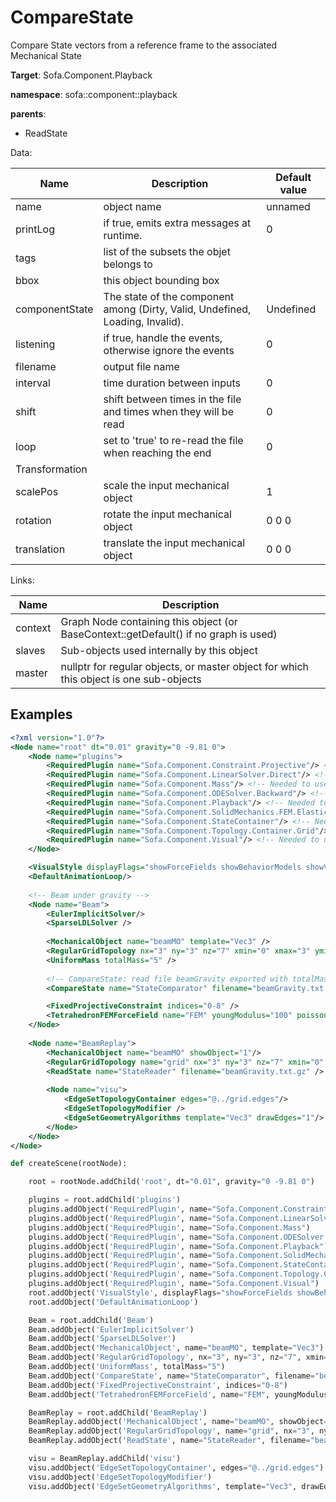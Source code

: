 # CompareState

Compare State vectors from a reference frame to the associated Mechanical State


__Target__: Sofa.Component.Playback

__namespace__: sofa::component::playback

__parents__: 
- ReadState

Data: 

<table>
<thead>
    <tr>
        <th>Name</th>
        <th>Description</th>
        <th>Default value</th>
    </tr>
</thead>
<tbody>
	<tr>
		<td>name</td>
		<td>
object name
</td>
		<td>unnamed</td>
	</tr>
	<tr>
		<td>printLog</td>
		<td>
if true, emits extra messages at runtime.
</td>
		<td>0</td>
	</tr>
	<tr>
		<td>tags</td>
		<td>
list of the subsets the objet belongs to
</td>
		<td></td>
	</tr>
	<tr>
		<td>bbox</td>
		<td>
this object bounding box
</td>
		<td></td>
	</tr>
	<tr>
		<td>componentState</td>
		<td>
The state of the component among (Dirty, Valid, Undefined, Loading, Invalid).
</td>
		<td>Undefined</td>
	</tr>
	<tr>
		<td>listening</td>
		<td>
if true, handle the events, otherwise ignore the events
</td>
		<td>0</td>
	</tr>
	<tr>
		<td>filename</td>
		<td>
output file name
</td>
		<td></td>
	</tr>
	<tr>
		<td>interval</td>
		<td>
time duration between inputs
</td>
		<td>0</td>
	</tr>
	<tr>
		<td>shift</td>
		<td>
shift between times in the file and times when they will be read
</td>
		<td>0</td>
	</tr>
	<tr>
		<td>loop</td>
		<td>
set to 'true' to re-read the file when reaching the end
</td>
		<td>0</td>
	</tr>
	<tr>
		<td colspan="3">Transformation</td>
	</tr>
	<tr>
		<td>scalePos</td>
		<td>
scale the input mechanical object
</td>
		<td>1</td>
	</tr>
	<tr>
		<td>rotation</td>
		<td>
rotate the input mechanical object
</td>
		<td>0 0 0</td>
	</tr>
	<tr>
		<td>translation</td>
		<td>
translate the input mechanical object
</td>
		<td>0 0 0</td>
	</tr>

</tbody>
</table>

Links: 

| Name | Description |
| ---- | ----------- |
|context|Graph Node containing this object (or BaseContext::getDefault() if no graph is used)|
|slaves|Sub-objects used internally by this object|
|master|nullptr for regular objects, or master object for which this object is one sub-objects|



## Examples

```xml
<?xml version="1.0"?>
<Node name="root" dt="0.01" gravity="0 -9.81 0">
    <Node name="plugins">
        <RequiredPlugin name="Sofa.Component.Constraint.Projective"/> <!-- Needed to use components [FixedProjectiveConstraint] -->
        <RequiredPlugin name="Sofa.Component.LinearSolver.Direct"/> <!-- Needed to use components [SparseLDLSolver] -->
        <RequiredPlugin name="Sofa.Component.Mass"/> <!-- Needed to use components [UniformMass] -->
        <RequiredPlugin name="Sofa.Component.ODESolver.Backward"/> <!-- Needed to use components [EulerImplicitSolver] -->
        <RequiredPlugin name="Sofa.Component.Playback"/> <!-- Needed to use components [CompareState] -->
        <RequiredPlugin name="Sofa.Component.SolidMechanics.FEM.Elastic"/> <!-- Needed to use components [TetrahedronFEMForceField] -->
        <RequiredPlugin name="Sofa.Component.StateContainer"/> <!-- Needed to use components [MechanicalObject] -->
        <RequiredPlugin name="Sofa.Component.Topology.Container.Grid"/> <!-- Needed to use components [RegularGridTopology] -->
        <RequiredPlugin name="Sofa.Component.Visual"/> <!-- Needed to use components [VisualStyle] -->
    </Node>

    <VisualStyle displayFlags="showForceFields showBehaviorModels showVisual showInteractionForceFields" />
    <DefaultAnimationLoop/>
   
    <!-- Beam under gravity -->
    <Node name="Beam">
        <EulerImplicitSolver/>                
        <SparseLDLSolver />
        
        <MechanicalObject name="beamMO" template="Vec3" />
        <RegularGridTopology nx="3" ny="3" nz="7" xmin="0" xmax="3" ymin="0" ymax="3" zmin="0" zmax="7" />
        <UniformMass totalMass="5" />
        
        <!-- CompareState: read file beamGravity exported with totalMass == 10 -->
        <CompareState name="StateComparator" filename="beamGravity.txt.gz" printLog="0"/>

        <FixedProjectiveConstraint indices="0-8" />
        <TetrahedronFEMForceField name="FEM" youngModulus="100" poissonRatio="0.3" method="large" />
    </Node>
    
    <Node name="BeamReplay">
        <MechanicalObject name="beamMO" showObject="1"/>
        <RegularGridTopology name="grid" nx="3" ny="3" nz="7" xmin="0" xmax="3" ymin="0" ymax="3" zmin="0" zmax="7" />
        <ReadState name="StateReader" filename="beamGravity.txt.gz" />
        
        <Node name="visu">
            <EdgeSetTopologyContainer edges="@../grid.edges"/>
            <EdgeSetTopologyModifier />
            <EdgeSetGeometryAlgorithms template="Vec3" drawEdges="1"/>
        </Node>
    </Node>
</Node>
```
```python
def createScene(rootNode):

	root = rootNode.addChild('root', dt="0.01", gravity="0 -9.81 0")

	plugins = root.addChild('plugins')
	plugins.addObject('RequiredPlugin', name="Sofa.Component.Constraint.Projective")
	plugins.addObject('RequiredPlugin', name="Sofa.Component.LinearSolver.Direct")
	plugins.addObject('RequiredPlugin', name="Sofa.Component.Mass")
	plugins.addObject('RequiredPlugin', name="Sofa.Component.ODESolver.Backward")
	plugins.addObject('RequiredPlugin', name="Sofa.Component.Playback")
	plugins.addObject('RequiredPlugin', name="Sofa.Component.SolidMechanics.FEM.Elastic")
	plugins.addObject('RequiredPlugin', name="Sofa.Component.StateContainer")
	plugins.addObject('RequiredPlugin', name="Sofa.Component.Topology.Container.Grid")
	plugins.addObject('RequiredPlugin', name="Sofa.Component.Visual")
	root.addObject('VisualStyle', displayFlags="showForceFields showBehaviorModels showVisual showInteractionForceFields")
	root.addObject('DefaultAnimationLoop')

	Beam = root.addChild('Beam')
	Beam.addObject('EulerImplicitSolver')
	Beam.addObject('SparseLDLSolver')
	Beam.addObject('MechanicalObject', name="beamMO", template="Vec3")
	Beam.addObject('RegularGridTopology', nx="3", ny="3", nz="7", xmin="0", xmax="3", ymin="0", ymax="3", zmin="0", zmax="7")
	Beam.addObject('UniformMass', totalMass="5")
	Beam.addObject('CompareState', name="StateComparator", filename="beamGravity.txt.gz", printLog="0")
	Beam.addObject('FixedProjectiveConstraint', indices="0-8")
	Beam.addObject('TetrahedronFEMForceField', name="FEM", youngModulus="100", poissonRatio="0.3", method="large")

	BeamReplay = root.addChild('BeamReplay')
	BeamReplay.addObject('MechanicalObject', name="beamMO", showObject="1")
	BeamReplay.addObject('RegularGridTopology', name="grid", nx="3", ny="3", nz="7", xmin="0", xmax="3", ymin="0", ymax="3", zmin="0", zmax="7")
	BeamReplay.addObject('ReadState', name="StateReader", filename="beamGravity.txt.gz")

	visu = BeamReplay.addChild('visu')
	visu.addObject('EdgeSetTopologyContainer', edges="@../grid.edges")
	visu.addObject('EdgeSetTopologyModifier')
	visu.addObject('EdgeSetGeometryAlgorithms', template="Vec3", drawEdges="1")
```
